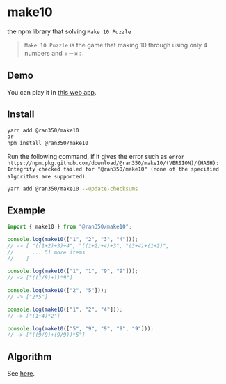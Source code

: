 # make10
the npm library that solving `Make 10 Puzzle`
> `Make 10 Puzzle` is the game that making 10 through using only 4 numbers and +－×÷.

## Demo
You can play it in [this web app](https://ran350.github.io/make10-app/).

## Install
```sh
yarn add @ran350/make10
or
npm install @ran350/make10
```

Run the following command, if it gives the error such as `error https://npm.pkg.github.com/download/@ran350/make10/(VERSION)/(HASH): Integrity checked failed for "@ran350/make10" (none of the specified algorithms are supported)`.
```sh
yarn add @ran350/make10 --update-checksums
```

## Example
```js
import { make10 } from "@ran350/make10";

console.log(make10(["1", "2", "3", "4"]));
// -> [ "((1+2)+3)+4", "((1+2)+4)+3", "(3+4)+(1+2)",
//      ... 51 more items
//    ]

console.log(make10(["1", "1", "9", "9"]));
// -> ["((1/9)+1)*9"]

console.log(make10(["2", "5"]));
// -> ["2*5"]

console.log(make10(["1", "2", "4"]));
// -> ["(1+4)*2"]

console.log(make10(["5", "9", "9", "9", "9"]));
// -> ["((9/9)+(9/9))*5"]
```

## Algorithm
See [here](https://github.com/Ran350/make10/wiki/Algorithm).
